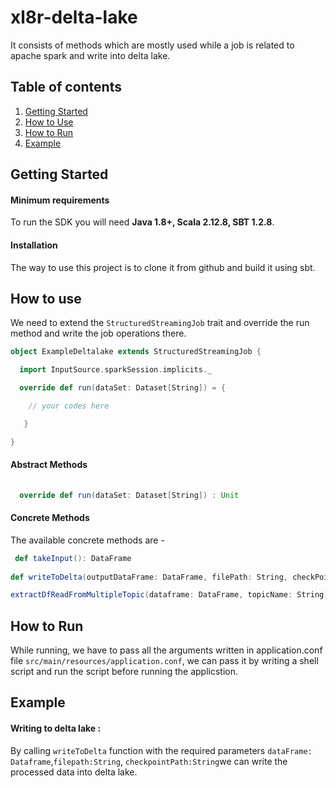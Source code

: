 # xl8r-delta-lake
  
It consists of methods which are mostly used while a job is related to apache spark and write into delta lake.  
  
## Table of contents  
1. [Getting Started](#Getting-Started)  
2. [How to Use](#How-to-Use)  
3. [How to Run](#How-to-Run)  
4. [Example](#Example)  
  
## Getting Started  
#### Minimum requirements  
To run the SDK you will need  **Java 1.8+, Scala 2.12.8, SBT 1.2.8**.   
  
#### Installation  
The way to use this project is to clone it from github and build it using sbt.  
  
## How to use   
We need to extend the `StructuredStreamingJob` trait and override the run method and write the job operations there.  

  
```scala  
object ExampleDeltalake extends StructuredStreamingJob {

  import InputSource.sparkSession.implicits._

  override def run(dataSet: Dataset[String]) = {

    // your codes here

   }

}

```  
  
#### Abstract Methods  
```scala 
 
  override def run(dataSet: Dataset[String]) : Unit

```  
  
#### Concrete Methods  
  
The available concrete methods are -   
  
```scala  
 def takeInput(): DataFrame
 
def writeToDelta(outputDataFrame: DataFrame, filePath: String, checkPointPath: String)

extractDfReadFromMultipleTopic(dataframe: DataFrame, topicName: String): DataFrame 

```  
## How to Run 
While running, we have to pass all the arguments written in application.conf file ```src/main/resources/application.conf```, we can pass it by writing a shell script and run the script before running the applicstion.  
  
## Example 
   
#### Writing to delta lake  :
By calling ```writeToDelta``` function with the required parameters ```dataFrame: Dataframe```,```filepath:String```, ```checkpointPath:String```we can write the processed data into delta lake.  
